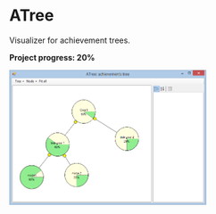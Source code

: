# ATree
Visualizer for achievement trees.

**Project progress: 20%**

<img width="70%" src="imgs/1.png"/>
